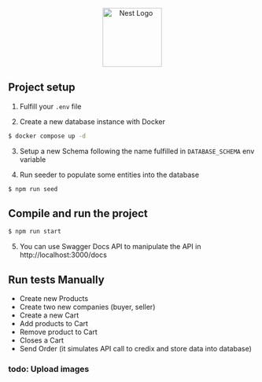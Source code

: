 <p align="center">
  <a href="http://nestjs.com/" target="blank"><img src="https://nestjs.com/img/logo-small.svg" width="120" alt="Nest Logo" /></a>
</p>

[circleci-image]: https://img.shields.io/circleci/build/github/nestjs/nest/master?token=abc123def456
[circleci-url]: https://circleci.com/gh/nestjs/nest



## Project setup
1. Fulfill your `.env` file

2. Create a new database instance with Docker

```bash
$ docker compose up -d
```

3. Setup a new Schema following the name fulfilled in `DATABASE_SCHEMA` env variable

4. Run seeder to populate some entities into the database

```bash
$ npm run seed
```

## Compile and run the project

```bash
$ npm run start
```

5. You can use Swagger Docs API to manipulate the API in http://localhost:3000/docs

## Run tests Manually

- Create new Products
- Create two new companies (buyer, seller)
- Create a new Cart
- Add products to Cart
- Remove product to Cart
- Closes a Cart
- Send Order (it simulates API call to credix and store data into database)

### todo: Upload images